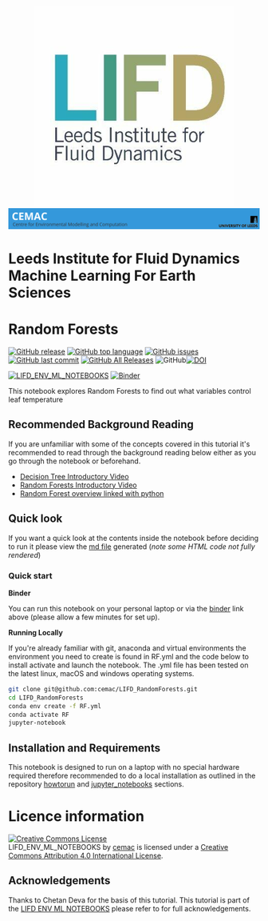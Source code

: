 <div align="center">
<img src="https://github.com/cemac/LIFD_ENV_ML_NOTEBOOKS/blob/main/images/LIFDlogo.png"></a>
<a href="https://www.cemac.leeds.ac.uk/">
  <img src="https://github.com/cemac/cemac_generic/blob/master/Images/cemac.png"></a>
  <br>
</div>

# Leeds Institute for Fluid Dynamics Machine Learning For Earth Sciences #

# Random Forests

[![GitHub release](https://img.shields.io/github/release/cemac/LIFD_RandomForests.svg)](https://github.com/cemac/LIFD_RandomForests/releases) [![GitHub top language](https://img.shields.io/github/languages/top/cemac/LIFD_RandomForests.svg)](https://github.com/cemac/LIFD_RandomForests) [![GitHub issues](https://img.shields.io/github/issues/cemac/LIFD_RandomForests.svg)](https://github.com/cemac/LIFD_RandomForests/issues) [![GitHub last commit](https://img.shields.io/github/last-commit/cemac/LIFD_RandomForests.svg)](https://github.com/cemac/LIFD_RandomForests/commits/master) [![GitHub All Releases](https://img.shields.io/github/downloads/cemac/LIFD_RandomForests/total.svg)](https://github.com/cemac/LIFD_RandomForests/releases) ![GitHub](https://img.shields.io/github/license/cemac/LIFD_RandomForests.svg)[![DOI](https://zenodo.org/badge/366734586.svg)](https://zenodo.org/badge/latestdoi/366734586)

[![LIFD_ENV_ML_NOTEBOOKS](https://github.com/cemac/LIFD_RandomForests/actions/workflows/python-package-conda-RF.yml/badge.svg)](https://github.com/cemac/LIFD_RandomForests/actions/workflows/python-package-conda-RF.yml)
[![Binder](https://mybinder.org/badge_logo.svg)](https://mybinder.org/v2/gh/cemac/LIFD_RandomForests/HEAD?labpath=RandomForests.ipynb)

This notebook explores Random Forests to find out what variables control leaf temperature

## Recommended Background Reading

If you are unfamiliar with some of the concepts covered in this tutorial it's recommended to read through the background reading below either as you go through the notebook or beforehand.

* [Decision Tree Introductory Video](https://www.youtube.com/embed/kakLu2is3ds)
* [Random Forests Introductory Video](https://www.youtube.com/embed/v6VJ2RO66Ag)
* [Random Forest overview linked with python](https://towardsdatascience.com/an-implementation-and-explanation-of-the-random-forest-in-python-77bf308a9b76)

## Quick look

If you want a quick look at the contents inside the notebook before deciding to run it please view the [md file](https://github.com/cemac/LIFD_RandomForests/blob/main/RandomForests.md) generated (*note some HTML code not fully rendered*)


### Quick start

**Binder**

You can run this notebook on your personal laptop or via the [binder](https://mybinder.readthedocs.io/en/latest/index.html#what-is-binder) link above (please allow a few minutes for set up).

**Running Locally**

If you're already familiar with git, anaconda and virtual environments the environment you need to create is found in RF.yml and the code below to install activate and launch the notebook. The .yml file has been tested on the latest linux, macOS and windows operating systems.

```bash
git clone git@github.com:cemac/LIFD_RandomForests.git
cd LIFD_RandomForests
conda env create -f RF.yml
conda activate RF
jupyter-notebook
```

## Installation and Requirements

This notebook is designed to run on a laptop with no special hardware required therefore recommended to do a local installation as outlined in the repository [howtorun](https://github.com/cemac/LIFD_ENV_ML_NOTEBOOKS/howtorun.md) and [jupyter_notebooks](https://github.com/cemac/LIFD_ENV_ML_NOTEBOOKS/jupyter_notebooks.md) sections.


# Licence information #

<a rel="license" href="http://creativecommons.org/licenses/by/4.0/"><img alt="Creative Commons License" style="border-width:0" src="https://i.creativecommons.org/l/by/4.0/88x31.png" /></a><br /><span xmlns:dct="http://purl.org/dc/terms/" property="dct:title">LIFD_ENV_ML_NOTEBOOKS</span> by <a xmlns:cc="http://creativecommons.org/ns#" href="http://cemac.leeds.ac.uk/" property="cc:attributionName" rel="cc:attributionURL">cemac</a> is licensed under a <a rel="license" href="http://creativecommons.org/licenses/by/4.0/">Creative Commons Attribution 4.0 International License</a>.

## Acknowledgements

Thanks to Chetan Deva for the basis of this tutorial. This tutorial is part of the [LIFD ENV ML NOTEBOOKS](https://github.com/cemac/LIFD_ENV_ML_NOTEBOOKS) please refer to for full acknowledgements.
